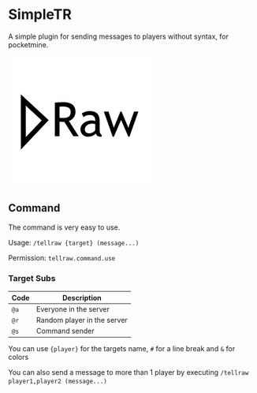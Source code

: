# SimpleTR
A simple plugin for sending messages to players without syntax, for pocketmine.

![icon](icon.png)

## Command

The command is very easy to use.

Usage: `/tellraw {target} (message...)`

Permission: `tellraw.command.use`

### Target Subs

| Code | Description |
|------|-----------|
| `@a` | Everyone in the server |
| `@r` | Random player in the server |
| `@s` | Command sender |

You can use `{player}` for the targets name, `#` for a line break and `&` for colors

You can also send a message to more than 1 player by executing `/tellraw player1,player2 (message...)`
 
